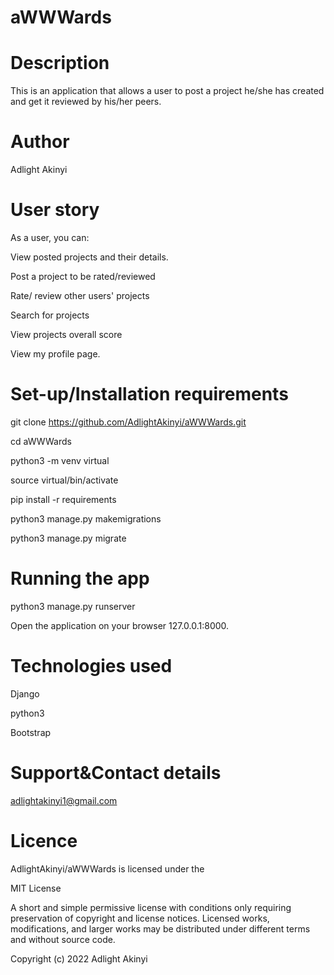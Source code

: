 # aWWWards

# Description
This is an application that allows a user to post a project he/she has created and get it reviewed by his/her peers.

# Author
Adlight Akinyi

# User story
As a user, you can:

View posted projects and their details.

Post a project to be rated/reviewed

Rate/ review other users' projects

Search for projects 

View projects overall score

View my profile page.

# Set-up/Installation requirements
git clone   https://github.com/AdlightAkinyi/aWWWards.git

cd aWWWards

python3 -m venv virtual

source virtual/bin/activate

pip install -r requirements

python3 manage.py makemigrations

python3 manage.py migrate

# Running the app 
python3 manage.py runserver

Open the application on your browser 127.0.0.1:8000.

# Technologies used 
Django

python3

Bootstrap

# Support&Contact details
adlightakinyi1@gmail.com

# Licence 
AdlightAkinyi/aWWWards is licensed under the

MIT License

A short and simple permissive license with conditions only requiring preservation of copyright and license notices. Licensed works, modifications, and larger works may be distributed under different terms and without source code.

Copyright (c) 2022 Adlight  Akinyi
